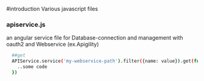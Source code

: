 #introduction
Various javascript files

### apiservice.js
an angular service file for Database-connection and management with oauth2 and Webservice (ex.Apigility)

```bash
  ##get
  APIService.service('my-webservice-path').filter({name: value}).get(function(response){
    ..some code
  })

```


